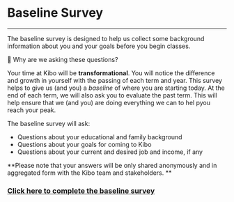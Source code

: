# Baseline Survey
-----

The baseline survey is designed to help us collect some background information about you and your goals before you begin classes.

<aside> 🤔 Why are we asking these questions? </aside>

Your time at Kibo will be **transformational**. You will notice the difference and growth in yourself with the passing of each term and year. This survey helps to give us (and you) a _baseline_ of where you are starting today. At the end of each term, we will also ask you to evaluate the past term. This will help ensure that we (and you) are doing everything we can to hel pyou reach your peak.

The baseline survey will ask:
- Questions about your educational and family background
- Questions about your goals for coming to Kibo
- Questions about your current and desired job and income, if any

**Please note that your answers will be only shared anonymously and in aggregated form with the Kibo team and stakeholders. 
**

### <a href="https://forms.gle/xXyo9C4DKdfPNJAm8" target="_blank">Click here to complete the baseline survey</a>
